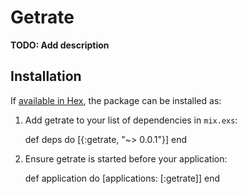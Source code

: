 # Getrate

**TODO: Add description**

## Installation

If [available in Hex](https://hex.pm/docs/publish), the package can be installed as:

  1. Add getrate to your list of dependencies in `mix.exs`:

        def deps do
          [{:getrate, "~> 0.0.1"}]
        end

  2. Ensure getrate is started before your application:

        def application do
          [applications: [:getrate]]
        end

